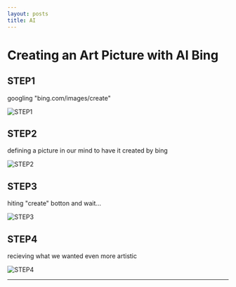```yaml
---
layout: posts
title: AI
---
```



# Creating an Art Picture with AI Bing

## STEP1

googling "bing.com/images/create"
<br>

![STEP1](../assets/images/Screenshot(13).png "STEP1")
<br>

## STEP2

defining a picture in our mind to have it created by bing
<br>

![STEP2](../assets/images/Screenshot(10).jpg "STEP2")
<br>

## STEP3

hiting "create" botton and wait...
<br>

![STEP3](../assets/images/Screenshot(11).png "STEP3")
<br>

## STEP4

recieving what we wanted even more artistic
<br>

![STEP4](../assets/images/Screenshot(12).png "STEP4")
<br>

---